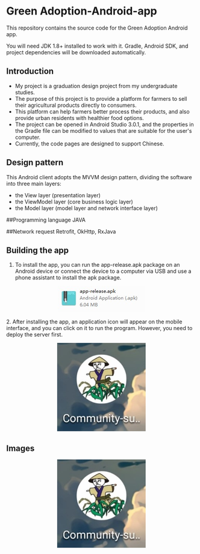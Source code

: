 # Green Adoption-Android-app
This repository contains the source code for the Green Adoption Android app.  

You will need JDK 1.8+ installed to work with it. Gradle, Android SDK, and project dependencies will be downloaded automatically.

## Introduction
- My project is a graduation design project from my undergraduate studies. 
- The purpose of this project is to provide a platform for farmers to sell their agricultural products directly to consumers. 
- This platform can help farmers better process their products, and also provide urban residents with healthier food options.  
- The project can be opened in Android Studio 3.0.1, and the properties in the Gradle file can be modified to values that are suitable for the user's computer.
- Currently, the code pages are designed to support Chinese.

## Design pattern
This Android client adopts the MVVM design pattern, dividing the software into three main layers: 
- the View layer (presentation layer) 
- the ViewModel layer (core business logic layer)
- the Model layer (model layer and network interface layer)


##Programming language
JAVA

##Network request
Retrofit, OkHttp, RxJava

## Building the app
1. To install the app, you can run the app-release.apk package on an Android device or connect the device to a computer via USB and use a phone assistant to install the apk package.
<p align="center">
    <img src="/image/release.jpg" alt="release.apk" />
</p>
2. After installing the app, an application icon will appear on the mobile interface, and you can click on it to run the program. However, you need to deploy the server first.
<p align="center">
    <img src="/image/icon.jpg" alt="app icon" />
</p>

## Images
<p align="center">
    <img src="/image/icon.jpg" alt="app icon" />
</p>
